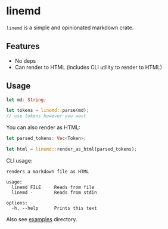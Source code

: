# linemd
`linemd` is a simple and opinionated markdown crate.

## Features
- No deps
- Can render to HTML (includes CLI utility to render to HTML)

## Usage
```rust
let md: String;

let tokens = linemd::parse(md);
// use tokens however you want
```

You can also render as HTML:
```rust
let parsed_tokens: Vec<Token>;

let html = linemd::render_as_html(parsed_tokens);
```

CLI usage:
```
renders a markdown file as HTML

usage:
  linemd FILE     Reads from file
  linemd -        Reads from stdin

options:
  -h, --help      Prints this text
```

Also see [examples](examples) directory.
